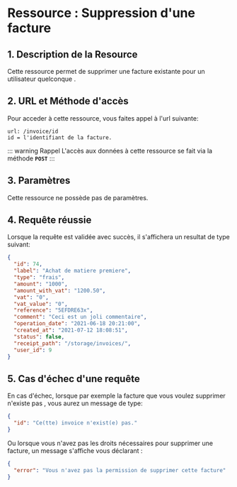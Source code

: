 # Ressource : Suppression d'une facture

## 1. Description de la Resource

Cette ressource permet de supprimer une facture existante pour un utilisateur quelconque .

## 2. URL et Méthode d'accès

Pour acceder à cette ressource, vous faites appel à l'url suivante:

```
url: /invoice/id
id = l'identifiant de la facture.
```

::: warning Rappel
L'accès aux données à cette ressource se fait via la méthode **`POST`**
:::

## 3. Paramètres

Cette ressource ne possède pas de paramètres.

## 4. Requête réussie

Lorsque la requête est validée avec succès, il s'affichera un resultat de type suivant:

```json
{
  "id": 74,
  "label": "Achat de matiere premiere",
  "type": "frais",
  "amount": "1000",
  "amount_with_vat": "1200.50",
  "vat": "0",
  "vat_value": "0",
  "reference": "5EFDRE63x",
  "comment": "Ceci est un joli commentaire",
  "operation_date": "2021-06-18 20:21:00",
  "created_at": "2021-07-12 18:08:51",
  "status": false,
  "receipt_path": "/storage/invoices/",
  "user_id": 9
}
```

## 5. Cas d'échec d'une requête

En cas d'échec, lorsque par exemple la facture que vous voulez supprimer n'existe pas , vous aurez un message de type:

```json
{
  "id": "Ce(tte) invoice n'exist(e) pas."
}
```

Ou lorsque vous n'avez pas les droits nécessaires pour supprimer une facture, un message s'affiche vous déclarant :

```json
{
  "error": "Vous n'avez pas la permission de supprimer cette facture"
}
```
